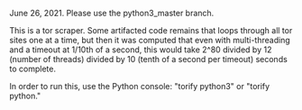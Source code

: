 June 26, 2021. Please use the python3_master branch.

This is a tor scraper. Some artifacted code remains that loops through all tor sites one at a time, but then it was computed that even with multi-threading and a timeout at 1/10th of a second, this would take 2^80 divided by 12 (number of threads) divided by 10 (tenth of a second per timeout) seconds to complete.

In order to run this, use the Python console: "torify python3" or "torify python."
